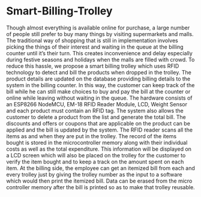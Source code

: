 # Smart-Billing-Trolley

Though almost everything is available online for purchase, a large number of people still prefer to buy many things by visiting supermarkets and malls. The traditional way of shopping that is still in implementation involves picking the things of their interest and waiting in the queue at the billing counter until it’s their turn. This creates inconvenience and delay especially during festive seasons and holidays when the malls are filled with crowd.
To reduce this hassle, we propose a smart billing trolley which uses RFID technology to detect and bill the products when dropped in the trolley. The product details are updated on the database providing billing details to the system in the billing counter. In this way, the customer can keep track of the bill while he can still make choices to buy and pay the bill at the counter or online while leaving without waiting in the queue.
The hardware consists of an ESP8266 NodeMCU, EM-18 RFID Reader Module, LCD, Weight Sensor and each product must contain an RFID tag. The system also allows the customer to delete a product from the list and generate the total bill. The discounts and offers or coupons that are applicable on the product can be applied and the bill is updated by the system.
The RFID reader scans all the items as and when they are put in the trolley. The record of the items bought is stored in the microcontroller memory along with their individual costs as well as the total expenditure. This information will be displayed on a LCD screen which will also be placed on the trolley for the customer to verify the item bought and to keep a track on the amount spent on each item. At the billing side, the employee can get an itemized bill from each and every trolley just by giving the trolley number as the input to a software which would then print the itemized bill. Data can be erased from the micro controller memory after the bill is printed so as to make that trolley reusable.
